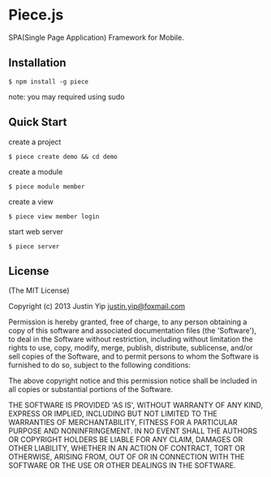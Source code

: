 Piece.js
=====

SPA(Single Page Application) Framework for Mobile.

## Installation

    $ npm install -g piece

note: you may required using sudo

## Quick Start

  create a project
  
    $ piece create demo && cd demo
    
  create a module
  
    $ piece module member
    
  create a view
  
    $ piece view member login
    
  start web server
  
    $ piece server
    
    
    
## License

(The MIT License)

Copyright (c) 2013 Justin Yip justin.yip@foxmail.com

Permission is hereby granted, free of charge, to any person obtaining
a copy of this software and associated documentation files (the
'Software'), to deal in the Software without restriction, including
without limitation the rights to use, copy, modify, merge, publish,
distribute, sublicense, and/or sell copies of the Software, and to
permit persons to whom the Software is furnished to do so, subject to
the following conditions:

The above copyright notice and this permission notice shall be
included in all copies or substantial portions of the Software.

THE SOFTWARE IS PROVIDED 'AS IS', WITHOUT WARRANTY OF ANY KIND,
EXPRESS OR IMPLIED, INCLUDING BUT NOT LIMITED TO THE WARRANTIES OF
MERCHANTABILITY, FITNESS FOR A PARTICULAR PURPOSE AND NONINFRINGEMENT.
IN NO EVENT SHALL THE AUTHORS OR COPYRIGHT HOLDERS BE LIABLE FOR ANY
CLAIM, DAMAGES OR OTHER LIABILITY, WHETHER IN AN ACTION OF CONTRACT,
TORT OR OTHERWISE, ARISING FROM, OUT OF OR IN CONNECTION WITH THE
SOFTWARE OR THE USE OR OTHER DEALINGS IN THE SOFTWARE.
